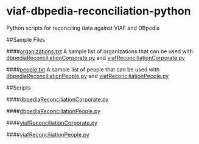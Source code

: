# viaf-dbpedia-reconciliation-python
Python scripts for reconciling data against VIAF and DBpedia

##Sample Files

####[organizations.txt](organizations.txt)
A sample list of organizations that can be used with [dbpediaReconciliationCorporate.py](dbpediaReconciliationCorporate.py) and [viafReconciliationCorporate.py](viafReconciliationCorporate.py)

####[people.txt](people.txt)
A sample list of people that can be used with [dbpediaReconciliationPeople.py](dbpediaReconciliationPeople.py) and [viafReconciliationPeople.py](viafReconciliationPeople.py)

##Scripts

####[dbpediaReconciliationCorporate.py](dbpediaReconciliationCorporate.py)

####[dbpediaReconciliationPeople.py](dbpediaReconciliationPeople.py)	

####[viafReconciliationCorporate.py](viafReconciliationCorporate.py)

####[viafReconciliationPeople.py](viafReconciliationPeople.py)
